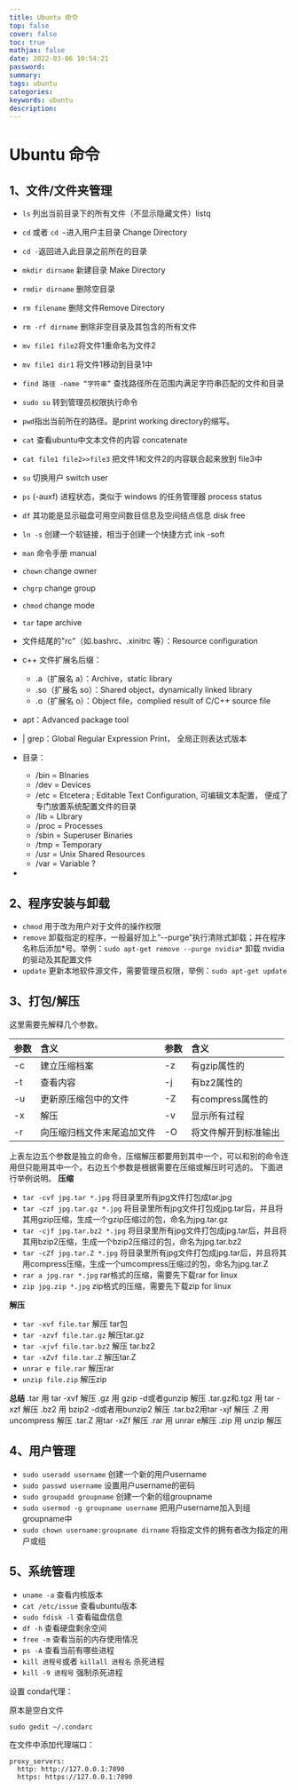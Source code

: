 ```yaml
---
title: Ubuntu 命令
top: false
cover: false
toc: true
mathjax: false
date: 2022-03-06 10:54:21
password:
summary:
tags: ubuntu
categories:
keywords: ubuntu
description:
---
```


# Ubuntu 命令

## 1、文件/文件夹管理

- `ls` 列出当前目录下的所有文件（不显示隐藏文件）listq

- `cd` 或者 `cd ~`进入用户主目录 Change Directory

- `cd -`返回进入此目录之前所在的目录

- `mkdir dirname` 新建目录 Make Directory

- `rmdir dirname` 删除空目录

- `rm filename` 删除文件Remove Directory

- `rm -rf dirname` 删除非空目录及其包含的所有文件

- `mv file1 file2`将文件1重命名为文件2

- `mv file1 dir1` 将文件1移动到目录1中

- `find 路径 -name “字符串”` 查找路径所在范围内满足字符串匹配的文件和目录

- `sudo su` 转到管理员权限执行命令

- `pwd`指出当前所在的路径。是print working directory的缩写。

- `cat`  查看ubuntu中文本文件的内容 concatenate

- `cat file1 file2>>file3`  把文件1和文件2的内容联合起来放到 file3中

- `su`   切换用户  switch user

- `ps`  (-auxf) 进程状态，类似于 windows 的任务管理器 process status

- `df`  其功能是显示磁盘可用空间数目信息及空间结点信息 disk free

- `ln -s` 创建一个软链接，相当于创建一个快捷方式 ink -soft 

- `man` 命令手册 manual

- `chown` change owner

- `chgrp` change group

- `chmod`  change mode

- `tar`  tape archive

- 文件结尾的"rc"（如.bashrc、.xinitrc 等）：Resource configuration

- c++ 文件扩展名后缀：
	- .a（扩展名 a）：Archive，static library
	- .so（扩展名 so）：Shared object，dynamically linked library
	- .o（扩展名 o）：Object file，complied result of C/C++ source file
	
- apt：Advanced package tool

- | grep：Global Regular Expression Print， 全局正则表达式版本

- 目录：
	- /bin = BInaries
	- /dev = Devices
	- /etc = Etcetera ; Editable Text Configuration, 可编辑文本配置， 便成了专门放置系统配置文件的目录
	- /lib = LIbrary
	- /proc = Processes
	- /sbin = Superuser Binaries
	- /tmp = Temporary
	- /usr = Unix Shared Resources
	- /var = Variable ?
	
- 
	
	



## 2、程序安装与卸载

- `chmod`   用于改为用户对于文件的操作权限
- `remove` 卸载指定的程序，一般最好加上“--purge”执行清除式卸载；并在程序名称后添加*号。举例：`sudo apt-get remove --purge nvidia*`  卸载 nvidia 的驱动及其配置文件
- `update` 更新本地软件源文件，需要管理员权限，举例：`sudo apt-get update`

## 3、打包/解压

这里需要先解释几个参数。

| 参数 | 含义                       | 参数 | 含义                 |
| :--- | :------------------------- | :--- | :------------------- |
| -c   | 建立压缩档案               | -z   | 有gzip属性的         |
| -t   | 查看内容                   | -j   | 有bz2属性的          |
| -u   | 更新原压缩包中的文件       | -Z   | 有compress属性的     |
| -x   | 解压                       | -v   | 显示所有过程         |
| -r   | 向压缩归档文件末尾追加文件 | -O   | 将文件解开到标准输出 |

上表左边五个参数是独立的命令，压缩解压都要用到其中一个，可以和别的命令连用但只能用其中一个。右边五个参数是根据需要在压缩或解压时可选的。
 下面进行举例说明。
 **压缩**

- `tar -cvf jpg.tar *.jpg` 将目录里所有jpg文件打包成tar.jpg
- `tar -czf jpg.tar.gz *.jpg`   将目录里所有jpg文件打包成jpg.tar后，并且将其用gzip压缩，生成一个gzip压缩过的包，命名为jpg.tar.gz
- `tar -cjf jpg.tar.bz2 *.jpg` 将目录里所有jpg文件打包成jpg.tar后，并且将其用bzip2压缩，生成一个bzip2压缩过的包，命名为jpg.tar.bz2
- `tar -cZf jpg.tar.Z *.jpg`   将目录里所有jpg文件打包成jpg.tar后，并且将其用compress压缩，生成一个umcompress压缩过的包，命名为jpg.tar.Z
- `rar a jpg.rar *.jpg` rar格式的压缩，需要先下载rar for linux
- `zip jpg.zip *.jpg` zip格式的压缩，需要先下载zip for linux

**解压**

- `tar -xvf file.tar` 解压 tar包
- `tar -xzvf file.tar.gz` 解压tar.gz
- `tar -xjvf file.tar.bz2`   解压 tar.bz2
- `tar -xZvf file.tar.Z`   解压tar.Z
- `unrar e file.rar` 解压rar
- `unzip file.zip` 解压zip

**总结**
 .tar 用 tar -xvf 解压
 .gz 用 gzip -d或者gunzip 解压
 .tar.gz和.tgz 用 tar -xzf 解压
 .bz2 用 bzip2 -d或者用bunzip2 解压
 .tar.bz2用tar -xjf 解压
 .Z 用 uncompress 解压
 .tar.Z 用tar -xZf 解压
 .rar 用 unrar e解压
 .zip 用 unzip 解压

## 4、用户管理

- `sudo useradd username` 创建一个新的用户username
- `sudo passwd username` 设置用户username的密码
- `sudo groupadd groupname` 创建一个新的组groupname
- `sudo usermod -g groupname username` 把用户username加入到组groupname中
- `sudo chown username:groupname dirname` 将指定文件的拥有者改为指定的用户或组

## 5、系统管理

- `uname -a` 查看内核版本
- `cat /etc/issue` 查看ubuntu版本
- `sudo fdisk -l` 查看磁盘信息
- `df -h` 查看硬盘剩余空间
- `free -m` 查看当前的内存使用情况
- `ps -A` 查看当前有哪些进程
- `kill 进程号`或者 `killall 进程名` 杀死进程
- `kill -9 进程号` 强制杀死进程



设置 conda代理：

原本是空白文件

```
sudo gedit ~/.condarc
```

在文件中添加代理端口：

```
proxy_servers:
  http: http://127.0.0.1:7890
  https: https://127.0.0.1:7890
```
